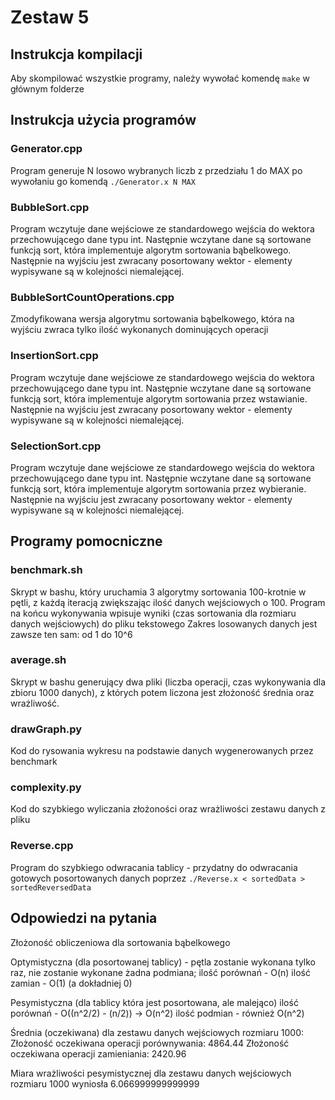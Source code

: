 # Zestaw 5

## Instrukcja kompilacji
Aby skompilować wszystkie programy, należy wywołać komendę `make` w głównym folderze

## Instrukcja użycia programów
### Generator.cpp
Program generuje N losowo wybranych liczb z przedziału 1 do MAX po wywołaniu go komendą `./Generator.x N MAX`

### BubbleSort.cpp
Program wczytuje dane wejściowe ze standardowego wejścia do wektora przechowującego dane typu int. Następnie wczytane dane są sortowane funkcją sort, która implementuje algorytm sortowania bąbelkowego. Następnie na wyjściu jest zwracany posortowany wektor - elementy wypisywane są w kolejności niemalejącej.

### BubbleSortCountOperations.cpp 
Zmodyfikowana wersja algorytmu sortowania bąbelkowego, która na wyjściu zwraca tylko ilość wykonanych dominujących operacji

### InsertionSort.cpp
Program wczytuje dane wejściowe ze standardowego wejścia do wektora przechowującego dane typu int. Następnie wczytane dane są sortowane funkcją sort, która implementuje algorytm sortowania przez wstawianie. Następnie na wyjściu jest zwracany posortowany wektor - elementy wypisywane są w kolejności niemalejącej.

### SelectionSort.cpp
Program wczytuje dane wejściowe ze standardowego wejścia do wektora przechowującego dane typu int. Następnie wczytane dane są sortowane funkcją sort, która implementuje algorytm sortowania przez wybieranie. Następnie na wyjściu jest zwracany posortowany wektor - elementy wypisywane są w kolejności niemalejącej.


## Programy pomocniczne

### benchmark.sh
Skrypt w bashu, który uruchamia 3 algorytmy sortowania 100-krotnie w pętli, z każdą iteracją zwiększając ilość danych wejściowych o 100. Program na końcu wykonywania wpisuje wyniki (czas sortowania dla rozmiaru danych wejściowych) do pliku tekstowego
Zakres losowanych danych jest zawsze ten sam: od 1 do 10^6

### average.sh
Skrypt w bashu generujący dwa pliki (liczba operacji, czas wykonywania dla zbioru 1000 danych), z których potem liczona jest złożoność średnia oraz wrażliwość.

### drawGraph.py
Kod do rysowania wykresu na podstawie danych wygenerowanych przez benchmark

### complexity.py
Kod do szybkiego wyliczania złożoności oraz wrażliwości zestawu danych z pliku

### Reverse.cpp
Program do szybkiego odwracania tablicy - przydatny do odwracania gotowych posortowanych danych poprzez
`./Reverse.x < sortedData > sortedReversedData`

## Odpowiedzi na pytania
Złożoność obliczeniowa dla sortowania bąbelkowego

Optymistyczna (dla posortowanej tablicy) - pętla zostanie wykonana tylko raz, nie zostanie wykonane żadna podmiana;
ilość porównań - O(n)
ilość zamian - O(1) (a dokładniej 0)

Pesymistyczna (dla tablicy która jest posortowana, ale malejąco)
ilość porównań - O((n^2/2) - (n/2)) -> O(n^2)
ilość podmian - również O(n^2)

Średnia (oczekiwana) dla zestawu danych wejściowych rozmiaru 1000:
Złożoność oczekiwana operacji porównywania:  4864.44
Złożoność oczekiwana operacji zamieniania:  2420.96

Miara wrażliwości pesymistycznej dla zestawu danych wejściowych rozmiaru 1000 wyniosła  6.066999999999999
